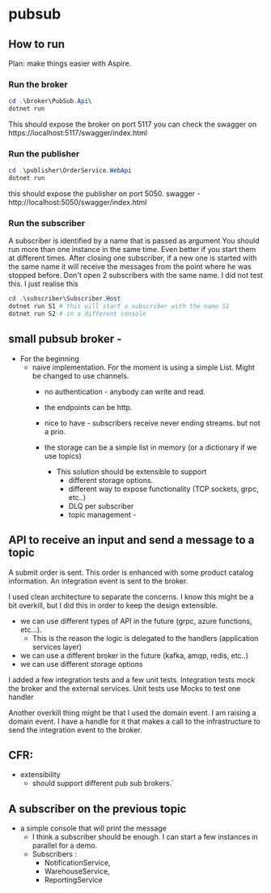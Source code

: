 # pubsub

## How to run

Plan: make things easier with Aspire. 

### Run the broker
```powershell
cd .\broker\PubSub.Api\
dotnet run 
```
This should expose the broker on port 5117
you can check the swagger on https://localhost:5117/swagger/index.html

### Run the publisher 
```powershell
cd .\publisher\OrderService.WebApi 
dotnet run
```
this should expose the publisher on port 5050. 
swagger - http://localhost:5050/swagger/index.html

### Run the subscriber
A subscriber is identified by a name that is passed as argument
You should run more than one instance in the same time. Even better if you start them at different times. 
After closing one subscriber, if a new one is started with the same name it will receive the messages from the point where he was stopped before. 
Don't open 2 subscribers with the same name. I did not test this. I just realise this 

```powershell
cd .\subscriber\Subscriber.Host
dotnet run S1 # this will start a subscriber with the name S1
dotnet run S2 # in a different console
```

## small pubsub broker - 
* For the beginning 
  * naive implementation. For the moment is using a simple List. Might be changed to use channels. 
    * no authentication - anybody can write and read.
    * the endpoints can be http. 
    * nice to have - subscribers receive never ending streams. but not a prio.
    * the storage can be a simple list in memory (or a dictionary if we use topics)

      * This solution should be extensible to support
          * different storage options.
          * different way to expose functionality (TCP sockets, grpc, etc..)
          * DLQ per subscriber
          * topic management - 

## API to receive an input and send a message to a topic

A submit order is sent. 
This order is enhanced with some product catalog information.
An integration event is sent to the broker.

I used clean architecture to separate the concerns. 
I know this might be a bit overkill, but I did this in order to keep the design extensible.
* we can use different types of API in the future (grpc, azure functions, etc...). 
  * This is the reason the logic is delegated to the handlers (application services layer) 
* we can use a different broker in the future (kafka, amqp, redis, etc..)
* we can use different storage options

I added a few integration tests and a few unit tests.
Integration tests mock the broker and the external services. 
Unit tests use Mocks to test one handler

Another overkill thing might be that I used the domain event.
I am raising a domain event. I have a handle for it that makes a call to the infrastructure to send the integration event to the broker.

 ## CFR:

* extensibility
  * should support different pub sub brokers.`

## A subscriber on the previous topic

* a simple console that will print the message
  * I think a subscriber should be enough. I can start a few instances in parallel for a demo. 
  * Subscribers : 
    * NotificationService,
    * WarehouseService,
    * ReportingService
